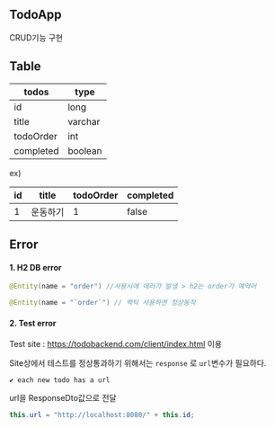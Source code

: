 ## TodoApp

CRUD기능 구현

## Table
| todos     | type    |
|-----------|---------|
| id        | long    |
| title     | varchar |
| todoOrder | int     |
| completed | boolean |
ex)

| id | title | todoOrder | completed |
|----|-------|-----------|-----------|
| 1  | 운동하기  | 1         | false     |




## Error

#### 1. H2 DB error
```java
@Entity(name = "order") //사용시에 에러가 발생 > h2는 order가 예약어

@Entity(name = "`order`") // 백틱 사용하면 정상동작
``` 

#### 2. Test error
Test site : https://todobackend.com/client/index.html 이용

Site상에서 테스트를 정상통과하기 위해서는 `response` 로 `url`변수가 필요하다.
```text
✔ each new todo has a url
```
url을 ResponseDto값으로 전달
```java
this.url = "http://localhost:8080/" + this.id;
```

